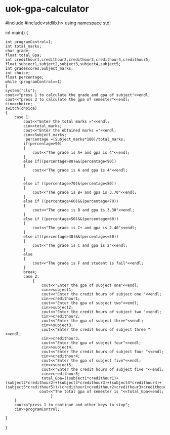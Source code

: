 # uok-gpa-calculator
#include<iostream>
#include<stdlib.h>
using namespace std;

int main()
{
	
	int programControl=1;
	int total_marks;
	char grade;
	float total_Gpa;
	int credithour1,credithour2,credithour3,credithour4,credithour5;
	float subject1,subject2,subject3,subject4,subject5;
	int gradescores,Subject_marks;
	int choice;
	float percentage;
	while (programControl==1)
	{
	system("cls");
	cout<<"press 1 to calculate the grade and gpa of subject"<<endl;
	cout<<"press 2 to calculate the gpa of semester"<<endl;
	cin>>choice;
	switch(choice)
	{
		case 1:
			cout<<"Enter the total marks ="<<endl;
			cin>>total_marks;
			cout<<"Enter the obtained marks ="<<endl;
			cin>>Subject_marks;
			 percentage =(Subject_marks*100)/total_marks;
			if(percentage>90)
			{
				cout<<"The grade is A+ and gpa is 4"<<endl;
			}
			else if((percentage>80)&&(percentage<90))
			{
				cout<<"The grade is A and gpa is 4"<<endl;
				
			}
			else if ((percentage>70)&(percentage<80))
			{
				cout<<"The grade is B+ and gpa is 3.70"<<endl;
			}
			else if ((percentage>60)&&(percentage<70))
			{
				cout<<"The grade is B and gpa is 3.30"<<endl;
			}
			else if ((percentage>50)&&(percentage<60))
			{
				cout<<"The grade is C+ and gpa is 2.40"<<endl;
			}
			else if((percentage>40)&&(percentage<=50))
			{
				cout<<"The grade is C and gpa is 2"<<endl;
			}
			else
			{
				cout<<"The grade is F and student is fail"<<endl;
			}
			break;
			case 2:
				{
					cout<<"Enter the gpa of subject one"<<endl;
					cin>>subject1;
					cout<<"Enter the credit hours of subject one "<<endl;
					cin>>credithour1;
					cout<<"Enter the gpa of subject two"<<endl;
					cin>>subject2;
					cout<<"Enter the credit hours of subject two "<<endl;
					cin>>credithour2;
					cout<<"Enter the gpa of subject three"<<endl;
					cin>>subject3;
					cout<<"Enter the credit hours of subject three "<<endl;
					cin>>credithour3;
					cout<<"Enter the gpa of subject four"<<endl;
					cin>>subject4;
					cout<<"Enter the credit hours of subject four "<<endl;
					cin>>credithour4;
					cout<<"Enter the gpa of subject five"<<endl;
					cin>>subject5;
					cout<<"Enter the credit hours of subject five "<<endl;
					cin>>credithour5;
					total_Gpa=((subject1*credithour1)+(subject2*credithour2)+(subject3*credithour3)+(subject4*credithour4)+(subject5*credithour5))/(credithour1+credithour2+credithour3+credithour4+credithour5);
				   cout<<"The total gpa of semester is "<<total_Gpa<<endl;
						}
		}
		cout<<"press 1 to continue and other keys to stop";
		cin>>programControl;

	}
	

}

